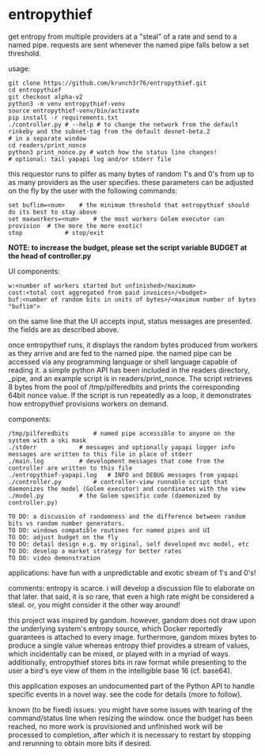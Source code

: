 # entropythief

get entropy from multiple providers at a "steal" of a rate and send to a named pipe. requests are sent whenever the named pipe falls below a set threshold.

usage:
```
git clone https://github.com/krunch3r76/entropythief.git
cd entropythief
git checkout alpha-v2
python3 -m venv entropythief-venv
source entropythief-venv/bin/activate
pip install -r requirements.txt
./controller.py # --help # to change the network from the default rinkeby and the subnet-tag from the default devnet-beta.2
# in a separate window
cd readers/print_nonce
python3 print_nonce.py # watch how the status line changes!
# optional: tail yapapi log and/or stderr file
```

this requestor runs to pilfer as many bytes of random 1's and 0's from up to as many providers as the user specifies. these parameters can be adjusted on the fly by the user with the following commands:
```
set buflim=<num>	# the minimum threshold that entropythief should do its best to stay above
set maxworkers=<num>	# the most workers Golem executor can provision  # the more the more exotic!
stop			# stop/exit
```
**NOTE: to increase the budget, please set the script variable BUDGET at the head of controller.py**

UI components:

```
w:<number of workers started but unfinished>/maximum>
cost:<total cost aggregated from paid invoices>/<budget>
buf:<number of random bits in units of bytes>/<maximum number of bytes "buflim">
```
on the same line that the UI accepts input, status messages are presented.
the fields are as described above.

once entropythief runs, it displays the random bytes produced from workers as they arrive and are fed to the named pipe. the named pipe can be accessed via any programming language or shell language capable of reading it. a simple python API has been included in the readers directory, _pipe, and an example script is in readers/print_nonce. The script retrieves 8 bytes from the pool of /tmp/pilferedbits and prints the corresponding 64bit nonce value. If the script is run repeatedly as a loop, it demonstrates how entropythief provisions workers on demand.


components:
```
/tmp/pilferedbits		# named pipe accessible to anyone on the system with a ski mask
./stderr			# messages and optionally yapapi logger info messages are written to this file in place of stderr
./main.log			# development messages that come from the controller are written to this file
./entropythief-yapapi.log	# INFO and DEBUG messages from yapapi
./controller.py			# controller-view runnable script that daemonizes the model (Golem executor) and coordinates with the view
./model.py			# the Golem specific code (daemonized by controller.py)
```
```
TO DO: a discussion of randomness and the difference between random bits vs random number generators.
TO DO: windows compatible routines for named pipes and UI
TO DO: adjust budget on the fly
TO DO: detail design e.g. my original, self developed mvc model, etc
TO DO: develop a market strategy for better rates
TO DO: video demonstration
```
applications:
have fun with a unpredictable and exotic stream of 1's and 0's!

comments:
entropy is scarce. i will develop a discussion file to elaborate on that later. that said, it is so rare, that even a high rate might be considered a steal. or, you might consider it the other way around!

this project was inspired by gandom. however, gandom does not draw upon the underlying system's entropy source, which Docker reportedly guarantees is attached to every image. furthermore, gandom mixes bytes to produce a single value whereas entropy thief provides a stream of values, which incidentally can be mixed, or played with in a myriad of ways. additionally, entropythief stores bits in raw format while presenting to the user a bird's eye view of them in the intelligible base 16 (cf. base64).

this application exposes an undocumented part of the Python API to handle specific events in a novel way. see the code for details (more to follow).

known (to be fixed) issues:
you might have some issues with tearing of the command/status line when resizing the window.
once the budget has been reached, no more work is provisioned and unfinished work will be processed to completion, after which it is necessary to restart by stopping and rerunning to obtain more bits if desired.
